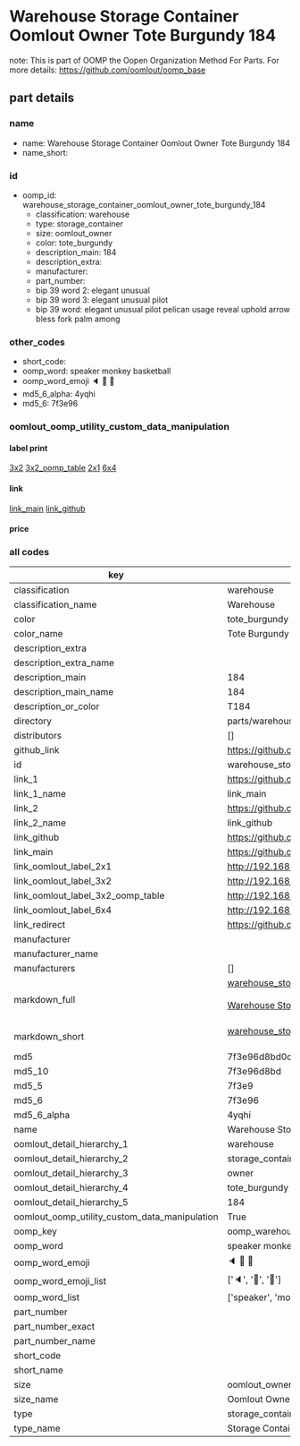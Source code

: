 # Warehouse Storage Container Oomlout Owner Tote Burgundy 184  

note: This is part of OOMP the Oopen Organization Method For Parts. For more details: https://github.com/oomlout/oomp_base

##  part details
  







### name
* name: Warehouse Storage Container Oomlout Owner Tote Burgundy 184
* name_short: 
### id
* oomp_id: warehouse_storage_container_oomlout_owner_tote_burgundy_184
  * classification: warehouse
  * type: storage_container
  * size: oomlout_owner
  * color: tote_burgundy
  * description_main: 184
  * description_extra: 
  * manufacturer: 
  * part_number: 
  * bip 39 word 2: elegant unusual
  * bip 39 word 3: elegant unusual pilot
  * bip 39 word: elegant unusual pilot pelican usage reveal uphold arrow bless fork palm among

### other_codes
* short_code: 
* oomp_word: speaker monkey basketball
* oomp_word_emoji :speaker: :monkey: :basketball:
* md5_6_alpha: 4yqhi
* md5_6: 7f3e96






### oomlout_oomp_utility_custom_data_manipulation
#### label print
[3x2](http://192.168.1.245:1112/?label=oomp%204yqhi)
[3x2_oomp_table](http://192.168.1.108:1112/?label=oomp%204yqhi)
[2x1](http://192.168.1.242:1112/?label=oomp%204yqhi)
[6x4](http://192.168.1.55:1112/?label=oomp%204yqhi)    

#### link

[link_main](https://github.com/oomlout/oomlout_oomp_version_1_messy/tree/main/parts/warehouse_storage_container_oomlout_owner_tote_burgundy_184) [link_github](https://github.com/oomlout/oomlout_oomp_version_1_messy/tree/main/parts/warehouse_storage_container_oomlout_owner_tote_burgundy_184)                             

#### price







### all codes 
| key | value |  
| --- | --- |  
| classification | warehouse |  
| classification_name | Warehouse |  
| color | tote_burgundy |  
| color_name | Tote Burgundy |  
| description_extra |  |  
| description_extra_name |  |  
| description_main | 184 |  
| description_main_name | 184 |  
| description_or_color | T184 |  
| directory | parts/warehouse_storage_container_oomlout_owner_tote_burgundy_184 |  
| distributors | [] |  
| github_link | https://github.com/oomlout/oomlout_oomp_part_src/tree/main/parts/warehouse_storage_container_oomlout_owner_tote_burgundy_184 |  
| id | warehouse_storage_container_oomlout_owner_tote_burgundy_184 |  
| link_1 | https://github.com/oomlout/oomlout_oomp_version_1_messy/tree/main/parts/warehouse_storage_container_oomlout_owner_tote_burgundy_184 |  
| link_1_name | link_main |  
| link_2 | https://github.com/oomlout/oomlout_oomp_version_1_messy/tree/main/parts/warehouse_storage_container_oomlout_owner_tote_burgundy_184 |  
| link_2_name | link_github |  
| link_github | https://github.com/oomlout/oomlout_oomp_version_1_messy/tree/main/parts/warehouse_storage_container_oomlout_owner_tote_burgundy_184 |  
| link_main | https://github.com/oomlout/oomlout_oomp_version_1_messy/tree/main/parts/warehouse_storage_container_oomlout_owner_tote_burgundy_184 |  
| link_oomlout_label_2x1 | http://192.168.1.242:1112/?label=oomp%204yqhi |  
| link_oomlout_label_3x2 | http://192.168.1.245:1112/?label=oomp%204yqhi |  
| link_oomlout_label_3x2_oomp_table | http://192.168.1.108:1112/?label=oomp%204yqhi |  
| link_oomlout_label_6x4 | http://192.168.1.55:1112/?label=oomp%204yqhi |  
| link_redirect | https://github.com/oomlout/oomlout_oomp_version_1_messy/tree/main/parts/warehouse_storage_container_oomlout_owner_tote_burgundy_184 |  
| manufacturer |  |  
| manufacturer_name |  |  
| manufacturers | [] |  
| markdown_full | [warehouse_storage_container_oomlout_owner_tote_burgundy_184](none)<br>[](none)<br>[Warehouse Storage Container Oomlout Owner Tote Burgundy 184](none)<br><br> |  
| markdown_short | [warehouse_storage_container_oomlout_owner_tote_burgundy_184](none)<br><br> |  
| md5 | 7f3e96d8bd0cbddae1f7ca2549fb923c |  
| md5_10 | 7f3e96d8bd |  
| md5_5 | 7f3e9 |  
| md5_6 | 7f3e96 |  
| md5_6_alpha | 4yqhi |  
| name | Warehouse Storage Container Oomlout Owner Tote Burgundy 184 |  
| oomlout_detail_hierarchy_1 | warehouse |  
| oomlout_detail_hierarchy_2 | storage_container |  
| oomlout_detail_hierarchy_3 | owner |  
| oomlout_detail_hierarchy_4 | tote_burgundy |  
| oomlout_detail_hierarchy_5 | 184 |  
| oomlout_oomp_utility_custom_data_manipulation | True |  
| oomp_key | oomp_warehouse_storage_container_oomlout_owner_tote_burgundy_184 |  
| oomp_word | speaker monkey basketball |  
| oomp_word_emoji | :speaker: :monkey: :basketball: |  
| oomp_word_emoji_list | [':speaker:', ':monkey:', ':basketball:'] |  
| oomp_word_list | ['speaker', 'monkey', 'basketball'] |  
| part_number |  |  
| part_number_exact |  |  
| part_number_name |  |  
| short_code |  |  
| short_name |  |  
| size | oomlout_owner |  
| size_name | Oomlout Owner |  
| type | storage_container |  
| type_name | Storage Container |  
